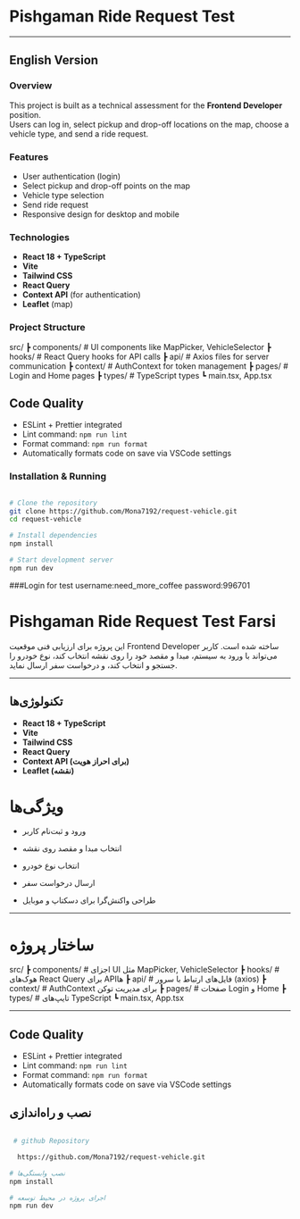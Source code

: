 # Pishgaman Ride Request Test

---

## English Version

### Overview
This project is built as a technical assessment for the **Frontend Developer** position.  
Users can log in, select pickup and drop-off locations on the map, choose a vehicle type, and send a ride request.

### Features
- User authentication (login)
- Select pickup and drop-off points on the map
- Vehicle type selection
- Send ride request
- Responsive design for desktop and mobile

### Technologies
- **React 18 + TypeScript**
- **Vite**
- **Tailwind CSS**
- **React Query**
- **Context API** (for authentication)
- **Leaflet** (map)

### Project Structure

src/
 ┣ components/      # UI components like MapPicker, VehicleSelector
 ┣ hooks/           # React Query hooks for API calls
 ┣ api/             # Axios files for server communication
 ┣ context/         # AuthContext for token management
 ┣ pages/           # Login and Home pages
 ┣ types/           # TypeScript types
 ┗ main.tsx, App.tsx

 ## Code Quality
- ESLint + Prettier integrated  
- Lint command: `npm run lint`  
- Format command: `npm run format`  
- Automatically formats code on save via VSCode settings

### Installation & Running

```bash

# Clone the repository
git clone https://github.com/Mona7192/request-vehicle.git
cd request-vehicle

# Install dependencies
npm install

# Start development server
npm run dev
```
###Login for test
username:need_more_coffee
password:996701

#  Pishgaman Ride Request Test Farsi
این پروژه برای ارزیابی فنی موقعیت Frontend Developer ساخته شده است.
کاربر می‌تواند با ورود به سیستم، مبدا و مقصد خود را روی نقشه انتخاب کند، نوع خودرو را جستجو و انتخاب کند، و درخواست سفر ارسال نماید.

---

##  تکنولوژی‌ها

- **React 18 + TypeScript**
- **Vite**
- **Tailwind CSS**
- **React Query**
- **Context API (برای احراز هویت)**
- **Leaflet (نقشه)**

# ویژگی‌ها

- ورود و ثبت‌نام کاربر

- انتخاب مبدا و مقصد روی نقشه

- انتخاب نوع خودرو

- ارسال درخواست سفر

- طراحی واکنش‌گرا برای دسکتاپ و موبایل

---
# ساختار پروژه
src/
 ┣ components/      # اجزای UI مثل MapPicker, VehicleSelector
 ┣ hooks/           # هوک‌های React Query برای APIها
 ┣ api/             # فایل‌های ارتباط با سرور (axios)
 ┣ context/         # AuthContext برای مدیریت توکن
 ┣ pages/           # صفحات Login و Home
 ┣ types/           # تایپ‌های TypeScript
 ┗ main.tsx, App.tsx

 
 ---

 ## Code Quality
- ESLint + Prettier integrated  
- Lint command: `npm run lint`  
- Format command: `npm run format`  
- Automatically formats code on save via VSCode settings
 

## نصب و راه‌اندازی

```bash

 # github Repository

  https://github.com/Mona7192/request-vehicle.git

# نصب وابستگی‌ها
npm install

# اجرای پروژه در محیط توسعه
npm run dev
